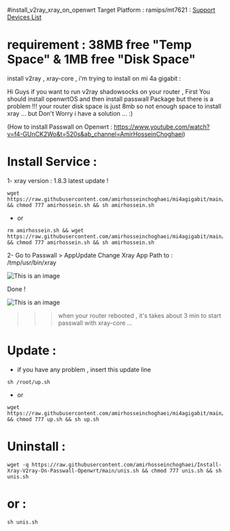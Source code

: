 #install_v2ray_xray_on_openwrt
Target Platform	: ramips/mt7621 : [Support Devices List](https://downloads.openwrt.org/releases/22.03.3/targets/ramips/mt7621/)


# requirement : 38MB free "Temp Space" & 1MB free "Disk Space"




install v2ray , xray-core , i'm trying to install on mi 4a gigabit :

Hi Guys if you want to run v2ray shadowsocks on your router , First You should install openwrtOS and then install passwall Package 
but there is a problem !!! your router disk space is just 8mb so not enough space to install xray ...
but Don't Worry i have a solution ... :)

(How to install Passwall on Openwrt : https://www.youtube.com/watch?v=f4-GUnCK2Wo&t=520s&ab_channel=AmirHosseinChoghaei)

# Install Service :

1- xray version : 1.8.3 latest update !
```
wget https://raw.githubusercontent.com/amirhosseinchoghaei/mi4agigabit/main/amirhossein.sh && chmod 777 amirhossein.sh && sh amirhossein.sh
```
- or
```
rm amirhossein.sh && wget https://raw.githubusercontent.com/amirhosseinchoghaei/mi4agigabit/main/amirhossein.sh && chmod 777 amirhossein.sh && sh amirhossein.sh
```


2- Go to Passwall > AppUpdate Change Xray App Path to : /tmp/usr/bin/xray 

![This is an image](https://pars-space.ir/wp-content/uploads/2023/03/Sp.jpg)

Done !

![This is an image](https://pars-space.ir/wp-content/uploads/2023/03/Passwall.jpg)

>>> when your router rebooted , it's takes about 3 min to start passwall with xray-core ...




# Update :

- if you have any problem , insert this update line
```
sh /root/up.sh
```
- or
```
wget https://raw.githubusercontent.com/amirhosseinchoghaei/mi4agigabit/main/up.sh && chmod 777 up.sh && sh up.sh
```


# Uninstall :

```
wget -q https://raw.githubusercontent.com/amirhosseinchoghaei/Install-Xray-V2ray-On-Passwall-Openwrt/main/unis.sh && chmod 777 unis.sh && sh unis.sh
```

# or :

```
sh unis.sh
```
